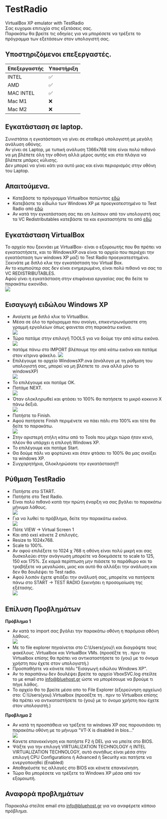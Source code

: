 # TestRadio
VirtualBox XP emulator with TestRadio  
Σας ευχομαι επιτυχία στις εξετάσεις σας.  
Παρακάτω θα βρείτε τις οδηγίες για να μπορέσετε να τρέξετε το πρόγραμμα των εξετάσεων στον υπολογιστή σας.

## Υποστηριζόμενοι επεξεργαστές.

| Επεξεργαστής | Υποστήριξη    |
| ------- | ------------------ |
| ΙNTEL   | :white_check_mark: |
| AMD   | :white_check_mark: |
| MAC INTEL | :white_check_mark: |
| Mac Μ1  | :x:                |
| Mac Μ2  | :x:                |

## **Εγκατάσταση σε laptop.**
Συνιστάται η εγκατάσταση να γίνει σε σταθερό υπολογιστή με μεγάλη ανάλυση οθόνης.  
Αν γίνει σε Laptop, με τυπική ανάλυση 1366x768 τότε είναι πολύ πιθανό να μη βλέπετε όλη την οθόνη αλλά μέρος αυτής και στα πλάγια να βλέπετε μπάρες κύλισης.  
Δεν μπορεί να γίνει κάτι για αυτό μιας και είναι περιορισμός στην οθόνη του Laptop.

## **Απαιτούμενα.**
- Κατεβάστε το πρόγραμμα Virtualbox πατώντας [εδώ](https://download.virtualbox.org/virtualbox/7.0.8/VirtualBox-7.0.8-156879-Win.exe)
- Κατεβάστε το είδωλο των Windows XP με προεγκατεστημένο το Test Radio από [εδώ](https://github.com/alinakis/TestRadio/releases/download/v.1.0.1/WindowsXP.ova)  
- Αν κατά την εγκατάσταση σας πει οτι λείπουν από τον υπολογιστή σας τα VC Redistributables κατεβάστε τα και εγκαταστήστε τα από [εδώ](https://github.com/alinakis/TestRadio/releases/download/v.1.0.1/VC_redist.x64.exe)  

## **Εγκατάσταση VirtualBox**
Το αρχείο που ξεκινάει με VirtualBox- είναι ο εξομοιωτής που θα πρέπει να εγκαταστήσετε, και το WindowsXP.ova είναι το αρχείο που περιέχει την εγκατάσταση των windows XP μαζί το Test Radio προεγκατεστημένο.  
Ξεκινάτε με διπλό κλικ την εγκατάσταση του Virtual Box.  
Αν το κομπιούτερ σας δεν είναι ενημερωμένο, είναι πολύ πιθανό να σας τα VC REDISTRIBUTABLES.  
Αφού γίνει η εγκατάσταση στην επιφάνεια εργασίας σας θα δείτε το παρακάτω εικονίδιο.  
![](https://github.com/alinakis/TestRadio/blob/main/images/01.jpg)  

## **Εισαγωγή ειδώλου Windows XP**
- Ανοίγετε μe διπλό κλικ το VirtualBox.
- Μέσα σε όλο το πρόγραμμα που ανοίγει, επικεντρωνόμαστε στη γραμμή εργαλείων όπως φαινεται στη παρακάτω εικόνα.  
 ![](https://github.com/alinakis/TestRadio/blob/main/images/03.jpg)  
- Τώρα πατάμε στην επιλογή TOOLS για να δούμε την από κάτω εικόνα.  
 ![](https://github.com/alinakis/TestRadio/blob/main/images/04.jpg)  
- πατάμε πάνω στο IMPORT βλέπουμε την από κάτω εικόνα και πατάμε στον κίτρινο φάκελο.
 ![](https://github.com/alinakis/TestRadio/blob/main/images/05.jpg)  
- Επιλέγουμε το αρχείο WindowsXP.ova (ανάλογα με τη ρύθμιση του υπολογιστή σας, μπορεί να μη βλέπετε το .ova αλλά μόνο το windowsXP)    
![](https://github.com/alinakis/TestRadio/blob/main/images/06.jpg)  
- Το επιλέγουμε και πατάμε OK.  
- Πατάμε NEXT.  
![](https://github.com/alinakis/TestRadio/blob/main/images/07.jpg)  
- Όταν ολοκληρωθεί και φτάσει το 100% θα πατήσετε το μικρό κοκκινο X πάνω δεξιά.  
![](https://github.com/alinakis/TestRadio/blob/main/images/08.jpg)  
- Πατήστε το Finish.  
- Αφού πατήσετε Finish περιμένετε να πάει πάλι στο 100% και τότε θα δείτε το παρακάτω.  
![](https://github.com/alinakis/TestRadio/blob/main/images/10.jpg)  
- Στην αριστερή στήλη κάτω από το Tools που μέχρι τώρα ήταν κενό, πλέον θα υπάρχει η επιλογή Windows XP.  
- Το επιλέγουμε και πατάμε Start.  
- Θα δούμε πάλι να φορτώνει και όταν φτάσει το 100% θα μας ανοίξει τα windows XP.  
- Συγχαρητήρια, Ολοκληρώσατε την εγκατάσταση!!!  

## **Ρύθμιση TestRadio**  
- Πατήστε στο START.  
- Πατήστε στο Test Radio.  
- Είναι πολύ πιθανό κατά την πρώτη έναρξη να σας βγάλει το παρακάτω μήνυμα λάθους.  
![](https://github.com/alinakis/TestRadio/blob/main/images/12.jpg)  
- Για να λυθεί το πρόβλημα, δείτε την παρακάτω εικόνα.  
![](https://github.com/alinakis/TestRadio/blob/main/images/13.jpg) 
- Πάτε VIEW -> Virtual Screen 1  
- Και από εκεί κάνετε 2 επιλογές.
- Resize to 1024x768.
- Scale to 100%.
- Αν αφού επιλέξετε το 1024 χ 768 η οθόνη είναι πολύ μικρή και σας δυσκολεύει στην ανάγνωση μπορείτε να δοκιμάσετε το scale to 125, 150 και 175%. Σε καμιά περίπτωση μην πιάσετε το παράθυρο και το τραβήξετε να μεγαλώσει, μιας και αυτό θα αλλάξει την ανάλυση και δεν θα δουλέψει το Test radio.  
- Αφού λοιπόν έχετε φτιάξει την ανάλυσή σας, μπορείτε να πατήσετε πάνω στο START -> TEST RADIO ξεκινήσει η προσομοίωση της εξέτασης.  
![](https://github.com/alinakis/TestRadio/blob/main/images/14.jpg) 

## **Επίλυση Προβλημάτων**

**Πρόβλημα 1**
- Αν κατά το import σας βγάλει την παρακάτω οθόνη η παρόμοια οθόνη λάθους.  
![](https://github.com/alinakis/TestRadio/blob/main/images/15.jpg)  
- Με το file explorer πηγαίνεται στο C:\Users\{you}\ και διαγράψτε τους φακέλους .Virtualbox και VirtualBox VMs. (προσέξτε τη . πριν το Virtualbox επίσης θα πρέπει να αντικαταστήσετε το {you} με το όνομα χρήστη που έχετε στον υπολογιστή.)  
- Προσπαθήστε να κάνετε πάλι "Εισαγωγή ειδώλου Windows XP".  
- Αν το παραπάνω δεν δουλέψει βρείτε το αρχείο VboxSVC.log στείλτε το με email στο info@bluehost.gr ώστε να μπορέσουμε να βρούμε τι πήγε λάθος.  
- Το αρχείο θα το βρείτε μέσα απο τo File Explorer (εξερεύνηση αρχείων) στο: C:\Users\{you}\.Virtualbox  (προσέξτε τη . πριν το Virtualbox επίσης θα πρέπει να αντικαταστήσετε το {you} με το όνομα χρήστη που έχετε στον υπολογιστή.)

**Προβλημα 2**
- Αν κατά τη προσπάθεια να τρέξετε τα windows XP σας παρουσιάσει τη παρακάτω οθόνη με το μήνυμα "VT-X is disabled in bios..."  
![](https://github.com/alinakis/TestRadio/blob/main/images/16.jpg)   
- Κανετε επανεκκίνηση και πατήστε F2 ή DEL για να μπείτε στο BIOS.  
- Ψάξτε για την επιλογή VIRTUALIZATION TECHNOLOGY ή INTEL VIRTUALIZATION TECHNOLOGY, αυτό συνήθως είναι μέσα στην επιλογή CPU Configurations ή Advanced ή Security και πατήστε να ενεργοποιηθεί (Enabled)  
- Αποθηκέυστε τις αλλαγές στο BIOS και κάνετε επανεκίνηση.   
- Τώρα θα μπορέσετε να τρέξετε τα Windows XP μέσα από τον εξομοιωτή.  



## Αναφορά προβλημάτων  
Παρακαλώ στείλτε email στο info@bluehost.gr για να αναφέρετε κάποιο πρόβλημα.
